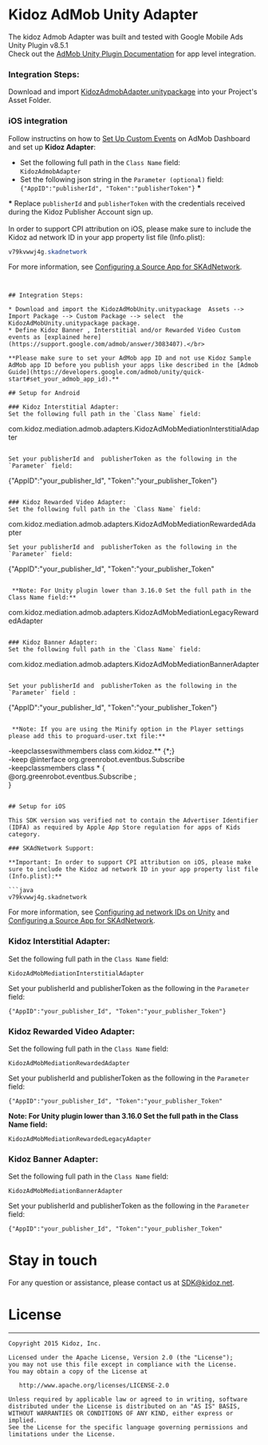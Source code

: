 # Kidoz AdMob Unity Adapter

The kidoz Admob Adapter was built and tested with Google Mobile Ads Unity Plugin v8.5.1<BR>
Check out the [AdMob Unity Plugin Documentation](https://developers.google.com/admob/unity/start) for app level integration.

### Integration Steps:

Download and import [KidozAdmobAdapter.unitypackage](/Mediation/AdMob%20Adapter/Unity/KidozAdmobAdapter.unitypackage) into your Project's Asset Folder.

### iOS integration

Follow instructins on how to [Set Up Custom Events](https://developers.google.com/admob/ios/custom-events/setup#create) on AdMob Dashboard<BR>
and set up **Kidoz Adapter**:
* Set the following full path in the `Class Name` field: </br>
`KidozAdmobAdapter`
* Set the following json string in the `Parameter (optional)` field: </br>
`{"AppID":"publisherId", "Token":"publisherToken"}` <B>*</B>

<B>*</B> Replace `publisherId` and `publisherToken` with the credentials received during the Kidoz Publisher Account sign up.<BR><BR>
In order to support CPI attribution on iOS, please make sure to include the Kidoz ad network ID in your app property list file (Info.plist):

```java
v79kvwwj4g.skadnetwork	
```
For more information, see [Configuring a Source App for SKAdNetwork](https://developer.apple.com/documentation/storekit/skadnetwork/configuring_a_source_app).
```


## Integration Steps:

* Download and import the KidozAdMobUnity.unitypackage  Assets --> Import Package --> Custom Package --> select  the KidozAdMobUnity.unitypackage package.
* Define Kidoz Banner , Interstitial and/or Rewarded Video Custom events as [explained here](https://support.google.com/admob/answer/3083407).</br>

**Please make sure to set your AdMob app ID and not use Kidoz Sample AdMob app ID before you publish your apps like described in the [Admob Guide](https://developers.google.com/admob/unity/quick-start#set_your_admob_app_id).**

## Setup for Android 
 
### Kidoz Interstitial Adapter:
Set the following full path in the `Class Name` field:
```
com.kidoz.mediation.admob.adapters.KidozAdMobMediationInterstitialAdapter
```

Set your publisherId and  publisherToken as the following in the `Parameter` field:
```
{"AppID":"your_publisher_Id", "Token":"your_publisher_Token"}
```

### Kidoz Rewarded Video Adapter:
Set the following full path in the `Class Name` field:
```
com.kidoz.mediation.admob.adapters.KidozAdMobMediationRewardedAdapter
```
Set your publisherId and  publisherToken as the following in the `Parameter` field:
```
{"AppID":"your_publisher_Id", "Token":"your_publisher_Token"
```

 **Note: For Unity plugin lower than 3.16.0 Set the full path in the Class Name field:**
```
com.kidoz.mediation.admob.adapters.KidozAdMobMediationLegacyRewardedAdapter
``` 
  
### Kidoz Banner Adapter:
Set the following full path in the `Class Name` field:
```
com.kidoz.mediation.admob.adapters.KidozAdMobMediationBannerAdapter
```

Set your publisherId and  publisherToken as the following in the `Parameter` field :
```
{"AppID":"your_publisher_Id", "Token":"your_publisher_Token"} 
```

 **Note: If you are using the Minify option in the Player settings please add this to proguard-user.txt file:**  
```
-keepclasseswithmembers class com.kidoz.** {*;}  
-keep @interface org.greenrobot.eventbus.Subscribe  
-keepclassmembers class * {  
@org.greenrobot.eventbus.Subscribe <methods>;  
}
```

## Setup for iOS

This SDK version was verified not to contain the Advertiser Identifier (IDFA) as required by Apple App Store regulation for apps of Kids category.

### SKAdNetwork Support:

**Important: In order to support CPI attribution on iOS, please make sure to include the Kidoz ad network ID in your app property list file (Info.plist):**

```java
v79kvwwj4g.skadnetwork	
```
For more information, see [Configuring ad network IDs on Unity](https://docs.unity.com/ads/ConfiguringAdNetworkIDs.html) and  [Configuring a Source App for SKAdNetwork](https://developer.apple.com/documentation/storekit/skadnetwork/configuring_a_source_app).

### Kidoz Interstitial Adapter:
Set the following full path in the `Class Name` field:
```
KidozAdMobMediationInterstitialAdapter
```
Set your publisherId and  publisherToken as the following in the `Parameter` field:
```
{"AppID":"your_publisher_Id", "Token":"your_publisher_Token"}
```

### Kidoz Rewarded Video Adapter:
Set the following full path in the `Class Name` field:
```
KidozAdMobMediationRewardedAdapter
```

Set your publisherId and  publisherToken as the following in the `Parameter` field:
```
{"AppID":"your_publisher_Id", "Token":"your_publisher_Token"
```

 **Note: For Unity plugin lower than 3.16.0 Set the full path in the Class Name field:**
```
KidozAdMobMediationRewardedLegacyAdapter
``` 

### Kidoz Banner Adapter:
Set the following full path in the `Class Name` field:
```
KidozAdMobMediationBannerAdapter
```

Set your publisherId and  publisherToken as the following in the `Parameter` field:
```
{"AppID":"your_publisher_Id", "Token":"your_publisher_Token"
```

# Stay in touch 
For any question or assistance, please contact us at SDK@kidoz.net.
</br>

# License
--------

    Copyright 2015 Kidoz, Inc.

    Licensed under the Apache License, Version 2.0 (the "License");
    you may not use this file except in compliance with the License.
    You may obtain a copy of the License at

       http://www.apache.org/licenses/LICENSE-2.0

    Unless required by applicable law or agreed to in writing, software
    distributed under the License is distributed on an "AS IS" BASIS,
    WITHOUT WARRANTIES OR CONDITIONS OF ANY KIND, either express or implied.
    See the License for the specific language governing permissions and
    limitations under the License.

